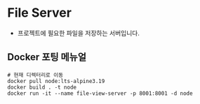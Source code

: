# File Server

- 프로젝트에 필요한 파일을 저장하는 서버입니다.

## Docker 포팅 메뉴얼

```docker
# 현재 디렉터리로 이동
docker pull node:lts-alpine3.19
docker build . -t node
docker run -it --name file-view-server -p 8001:8001 -d node
```
